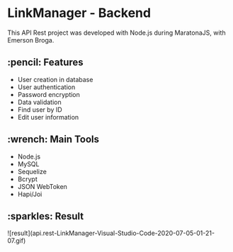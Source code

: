 <h1> LinkManager - Backend </h1>

This API Rest project was developed with Node.js during MaratonaJS, with Emerson Broga.

 <h2> :pencil: Features </h2>
<ul>
  <li>User creation in database</li>
  <li>User authentication</li>
  <li>Password encryption</li>
  <li>Data validation</li>
  <li>Find user by ID</li>
  <li>Edit user information</li>
</ul>

 <h2> :wrench: Main Tools </h2>
<ul>
  <li>Node.js</li>
  <li>MySQL</li>
  <li>Sequelize</li>
  <li>Bcrypt</li>
  <li>JSON WebToken</li>
  <li>Hapi/Joi</li>
</ul>

 <h2> :sparkles: Result </h2>
![result](api.rest-LinkManager-Visual-Studio-Code-2020-07-05-01-21-07.gif)
